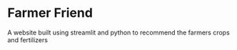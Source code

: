 # Farmer Friend
 A website built using streamlit and python to recommend the farmers crops and fertilizers
